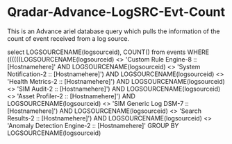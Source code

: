 # Qradar-Advance-LogSRC-Evt-Count
This is an Advance ariel database query which pulls the information of the count of event received from a log source. 


select LOGSOURCENAME(logsourceid), COUNT() from events WHERE ((((((LOGSOURCENAME(logsourceid) <> 'Custom Rule Engine-8 :: [Hostnamehere]' AND LOGSOURCENAME(logsourceid) <> 'System Notification-2 :: [Hostnamehere]') AND LOGSOURCENAME(logsourceid) <> 'Health Metrics-2 :: [Hostnamehere]') AND LOGSOURCENAME(logsourceid) <> 'SIM Audit-2 :: [Hostnamehere]') AND LOGSOURCENAME(logsourceid) <> 'Asset Profiler-2 :: [Hostnamehere]') AND LOGSOURCENAME(logsourceid) <> 'SIM Generic Log DSM-7 :: [Hostnamehere]') AND LOGSOURCENAME(logsourceid) <> 'Search Results-2 :: [Hostnamehere]') AND LOGSOURCENAME(logsourceid) <> 'Anomaly Detection Engine-2 :: [Hostnamehere]' GROUP BY LOGSOURCENAME(logsourceid)
